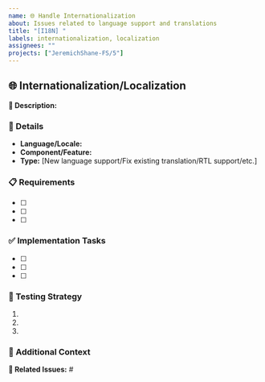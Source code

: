 ```yaml
---
name: 🌐 Handle Internationalization
about: Issues related to language support and translations
title: "[I18N] "
labels: internationalization, localization
assignees: ""
projects: ["JeremichShane-FS/5"]
---
```


## 🌐 Internationalization/Localization

**🎯 Description:**

<!-- Example: Add Spanish (es-ES) language support to the user profile pages -->

### 📍 Details

<!-- Example:
- **Language/Locale:** es-ES (Spanish - Spain)
- **Component/Feature:** User profile screens and forms
- **Type:** New language support -->

- **Language/Locale:**
- **Component/Feature:**
- **Type:** [New language support/Fix existing translation/RTL support/etc.]

### 📋 Requirements

<!-- Example:
- [ ] Translate all user profile UI text (~150 strings)
- [ ] Ensure date formats follow Spanish conventions (DD/MM/YYYY)
- [ ] Adapt form validations for Spanish input (names, addresses)
- [ ] Test text expansion (Spanish text is typically ~30% longer than English) -->

- [ ]
- [ ]
- [ ]

### ✅ Implementation Tasks

<!-- Example tasks to complete this work:
- [ ] Extract untranslated strings to resource files
- [ ] Get translations from translation service
- [ ] Implement new locale in the i18n system
- [ ] Add language option to user preferences
- [ ] Test all UI elements with the new language -->

- [ ]
- [ ]
- [ ]

### 🧪 Testing Strategy

<!-- Example:
1. Verify all UI elements display correctly with longer Spanish text
2. Test text input validation with Spanish characters (á, é, í, ó, ú, ñ)
3. Verify date and number formatting follows Spanish conventions
4. Test language switching functionality -->

1.
2.
3.

### 📝 Additional Context

<!-- Example: We already have French and German translations implemented, so we can follow the same process. Our translation service requires 2 weeks lead time for new languages. -->

**🔗 Related Issues:** #
